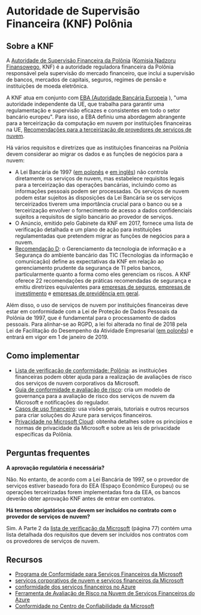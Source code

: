 # Autoridade de Supervisão Financeira (KNF) Polônia



## [](https://learn.microsoft.com/pt-br/compliance/regulatory/offering-knf-poland#about-the-knf)Sobre a KNF

A [Autoridade de Supervisão Financeira da Polônia](https://www.knf.gov.pl/en/) ([Komisja Nadzoru Finansowego](https://www.knf.gov.pl/), KNF) é a autoridade reguladora financeira da Polônia responsável pela supervisão do mercado financeiro, que inclui a supervisão de bancos, mercados de capitais, seguros, regimes de pensão e instituições de moeda eletrônica.

A KNF atua em conjunto com [EBA (Autoridade Bancária Europeia](https://eba.europa.eu/about-us) ), "uma autoridade independente da UE, que trabalha para garantir uma regulamentação e supervisão eficazes e consistentes em todo o setor bancário europeu". Para isso, a EBA definiu uma abordagem abrangente para a terceirização da computação em nuvem por instituições financeiras na UE, [Recomendações para a terceirização de provedores de serviços de nuvem](https://eba.europa.eu/documents/10180/2170121/Final+draft+Recommendations+on+Cloud+Outsourcing+%28EBA-Rec-2017-03%29.pdf/5fa5cdde-3219-4e95-946d-0c0d05494362).

Há vários requisitos e diretrizes que as instituições financeiras na Polônia devem considerar ao migrar os dados e as funções de negócios para a nuvem:

-   A Lei Bancária de 1997 ([em polonês](https://www.nbp.pl/akty_prawne/ustawa_o_nbp/ustawa_o_nbp.pdf) e [em inglês](https://www.nbp.pl/en/aktyprawne/thebankingact.pdf)) não controla diretamente os serviços de nuvem, mas estabelece requisitos legais para a terceirização das operações bancárias, incluindo como as informações pessoais podem ser processadas. Os serviços de nuvem podem estar sujeitos às disposições da Lei Bancária se os serviços terceirizados tiverem uma importância crucial para o banco ou se a terceirização envolver o fornecimento de acesso a dados confidenciais sujeitos a requisitos de sigilo bancário ao provedor de serviços.
-   O Anúncio, emitido pelo Gabinete da KNF em 2017, fornece uma lista de verificação detalhada e um plano de ação para instituições regulamentadas que pretendem migrar as funções de negócios para a nuvem.
-   [Recomendação D](https://www.knf.gov.pl/knf/en/komponenty/img/Recommendation_D_44255.pdf): o Gerenciamento da tecnologia de informação e a Segurança do ambiente bancário das TIC (Tecnologias da informação e comunicação) define as expectativas da KNF em relação ao gerenciamento prudente da segurança de TI pelos bancos, particularmente quanto a forma como eles gerenciam os riscos. A KNF oferece 22 recomendações de práticas recomendadas de segurança e emitiu diretrizes equivalentes para [empresas de seguros](https://www.knf.gov.pl/knf/en/komponenty/img/knf_136041_KNF_IT_Guidelines_for_Insurance_41850.pdf), [empresas de investimento](https://www.knf.gov.pl/knf/en/komponenty/img/knf_158416_Wytyczne_IT_firmy_inwestycyjne_eng_47464.pdf) e [empresas de previdência em geral](https://www.knf.gov.pl/knf/en/komponenty/img/knf_136042_KNF_IT_Guidelines_for_Pensions_41851.pdf).

Além disso, o uso de serviços de nuvem por instituições financeiras deve estar em conformidade com a Lei de Proteção de Dados Pessoais da Polônia de 1997, que é fundamental para o processamento de dados pessoais. Para alinhar-se ao RGPD, a lei foi alterada no final de 2018 pela Lei de Facilitação do Desempenho da Atividade Empresarial ([em polonês](https://orka.sejm.gov.pl/proc7.nsf/ustawy/2606_u.htm)) e entrará em vigor em 1 de janeiro de 2019.

## Como implementar

-   [Lista de verificação de conformidade: Polônia](https://aka.ms/FinServ-Guide-Poland): as instituições financeiras podem obter ajuda para a realização de avaliações de risco dos serviços de nuvem corporativos da Microsoft.
-   [Guia de conformidade e avaliação de risco](https://aka.ms/RiskGovernanceGuide): cria um modelo de governança para a avaliação de risco dos serviços de nuvem da Microsoft e notificações do regulador.
-   [Casos de uso financeiro](https://learn.microsoft.com/pt-br/azure/industry/financial/): usa visões gerais, tutoriais e outros recursos para criar soluções do Azure para serviços financeiros.
-   [Privacidade no Microsoft Cloud](https://aka.ms/MCSPrivacy): obtenha detalhes sobre os princípios e normas de privacidade da Microsoft e sobre as leis de privacidade específicas da Polônia.

## [](https://learn.microsoft.com/pt-br/compliance/regulatory/offering-knf-poland#frequently-asked-questions)Perguntas frequentes

**A aprovação regulatória é necessária?**

Não. No entanto, de acordo com a Lei Bancária de 1997, se o provedor de serviços estiver baseado fora do EEA (Espaço Econômico Europeu) ou se operações terceirizadas forem implementadas fora da EEA, os bancos deverão obter aprovação KNF antes de entrar em contratos.

**Há termos obrigatórios que devem ser incluídos no contrato com o provedor de serviços de nuvem?**

Sim. A Parte 2 da [lista de verificação da Microsoft](https://aka.ms/FinServ-Guide-Poland) (página 77) contém uma lista detalhada dos requisitos que devem ser incluídos nos contratos com os provedores de serviços de nuvem.

## [](https://learn.microsoft.com/pt-br/compliance/regulatory/offering-knf-poland#resources)Recursos

-   [Programa de Conformidade para Serviços Financeiros da Microsoft](https://aka.ms/FSCP-Print)
-   [serviços corporativos de nuvem e serviços financeiros da Microsoft](https://www.microsoft.com/trustcenter/cloudservices/financialservices)
-   [conformidade dos serviços financeiros no Azure](https://azure.microsoft.com/resources/videos/azurecon-2015-financial-services-compliance-in-azure/)
-   [Ferramenta de Avaliação de Risco na Nuvem de Serviços Financeiros do Azure](https://servicetrust.microsoft.com/ViewPage/FFIECBlueprint?command=Download&downloadType=Document&downloadId=079a1973-711a-428f-9312-9ddd290cff7b&docTab=c726d5c0-2d1e-11e8-a485-57140ec19669_PaaS)
-   [Conformidade no Centro de Confiabilidade da Microsoft](https://www.microsoft.com/trust-center/compliance/compliance-overview)
